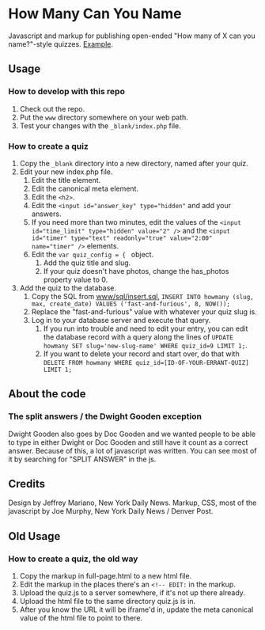 # How Many Can You Name
Javascript and markup for publishing open-ended "How many of X can you name?"-style quizzes. [Example](http://www.nydailynews.com/entertainment/movies/planets-original-star-wars-trilogy-article-1.3136516).

## Usage

### How to develop with this repo

1. Check out the repo.
2. Put the `www` directory somewhere on your web path.
3. Test your changes with the `_blank/index.php` file.

### How to create a quiz

1. Copy the `_blank` directory into a new directory, named after your quiz.
1. Edit your new index.php file.
    1. Edit the title element.
    2. Edit the canonical meta element.
    3. Edit the `<h2>`.
    4. Edit the `<input id="answer_key" type="hidden"` and add your answers.
    5. If you need more than two minutes, edit the values of the `<input id="time_limit" type="hidden" value="2" />` and the `<input id="timer" type="text" readonly="true" value="2:00" name="timer" />` elements.
    6. Edit the `var quiz_config = { ` object.
        1. Add the quiz title and slug.
        2. If your quiz doesn't have photos, change the has_photos property value to 0.
1. Add the quiz to the database.
    1. Copy the SQL from [www/sql/insert.sql](www/sql/insert.sql), `INSERT INTO howmany (slug, max, create_date) VALUES ('fast-and-furious', 8, NOW());`
    2. Replace the "fast-and-furious" value with whatever your quiz slug is.
    3. Log in to your database server and execute that query.
        1. If you run into trouble and need to edit your entry, you can edit the database record with a query along the lines of `UPDATE howmany SET slug='new-slug-name' WHERE quiz_id=9 LIMIT 1;`.
        1. If you want to delete your record and start over, do that with `DELETE FROM howmany WHERE quiz_id=[ID-OF-YOUR-ERRANT-QUIZ] LIMIT 1;`
    

####

## About the code

### The split answers / the Dwight Gooden exception

Dwight Gooden also goes by Doc Gooden and we wanted people to be able to type in either Dwight or Doc Gooden and still have it count as a correct answer. Because of this, a lot of javascript was written. You can see most of it by searching for "SPLIT ANSWER" in the js.

## Credits

Design by Jeffrey Mariano, New York Daily News. Markup, CSS, most of the javascript by Joe Murphy, New York Daily News / Denver Post.

## Old Usage

### How to create a quiz, the old way

1. Copy the markup in full-page.html to a new html file.
2. Edit the markup in the places there's an `<!-- EDIT:` in the markup.
3. Upload the quiz.js to a server somewhere, if it's not up there already.
4. Upload the html file to the same directory quiz.js is in.
5. After you know the URL it will be iframe'd in, update the meta canonical value of the html file to point to there.

